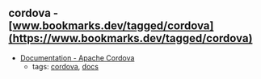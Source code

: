 cordova - [www.bookmarks.dev/tagged/cordova](https://www.bookmarks.dev/tagged/cordova) 
---
* [Documentation - Apache Cordova                        ](https://cordova.apache.org/docs/en/latest/)
    * tags: [cordova](../tags/cordova.md), [docs](../tags/docs.md)
